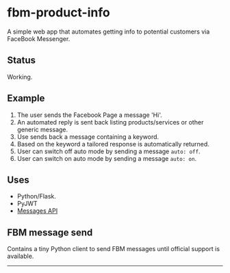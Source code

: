# fbm-product-info

A simple web app that automates getting info to potential customers
via FaceBook Messenger.

## Status

Working.

## Example

1. The user sends the Facebook Page a message 'Hi'.
2. An automated reply is sent back listing products/services or other
   generic message.
3. Use sends back a message containing a keyword.
4. Based on the keyword a tailored response is automatically returned.
5. User can switch off auto mode by sending a message `auto: off`.
6. User can switch on auto mode by sending a message `auto: on`.

## Uses

* Python/Flask.
* PyJWT
* [Messages API](https://developer.nexmo.com/messages/overview)

## FBM message send

Contains a tiny Python client to send FBM messages until official
support is available.

---
